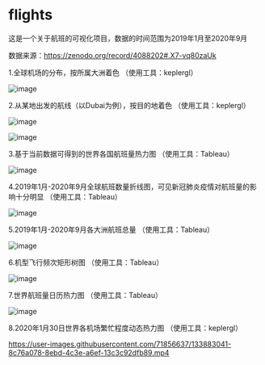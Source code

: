 # flights
这是一个关于航班的可视化项目，数据的时间范围为2019年1月至2020年9月

数据来源：https://zenodo.org/record/4088202#.X7-vq80zaUk

1.全球机场的分布，按所属大洲着色   （使用工具：keplergl）

![image](https://user-images.githubusercontent.com/71856637/115137338-2b5ccb80-a058-11eb-92ea-1c93a436c9a1.png)

2.从某地出发的航线（以Dubai为例），按目的地着色   （使用工具：keplergl）

![image](https://user-images.githubusercontent.com/71856637/115137320-0f592a00-a058-11eb-831f-d284dbd232f2.png)

![image](https://user-images.githubusercontent.com/71856637/115137351-3adc1480-a058-11eb-96c8-788731a8c6f6.png)

3.基于当前数据可得到的世界各国航班量热力图   （使用工具：Tableau）

![image](https://user-images.githubusercontent.com/71856637/115137382-60691e00-a058-11eb-991a-0dd217213da8.png)

4.2019年1月-2020年9月全球航班数量折线图，可见新冠肺炎疫情对航班量的影响十分明显   （使用工具：Tableau）

![image](https://user-images.githubusercontent.com/71856637/115137438-b63dc600-a058-11eb-8be0-95d12a2ae9ab.png)

5.2019年1月-2020年9月各大洲航班总量   （使用工具：Tableau）

![image](https://user-images.githubusercontent.com/71856637/115137395-77a80b80-a058-11eb-96ee-295396cc2dd7.png)

6.机型飞行频次矩形树图   （使用工具：Tableau）

![image](https://user-images.githubusercontent.com/71856637/133883022-2bf7a7e8-fabd-4940-be32-d80346aa3d8b.png)

7.世界航班量日历热力图   （使用工具：Tableau）

![image](https://user-images.githubusercontent.com/71856637/133883035-66b91549-ee8d-4e21-b827-fea4e7ea7ac5.png)

8.2020年1月30日世界各机场繁忙程度动态热力图   （使用工具：keplergl）

https://user-images.githubusercontent.com/71856637/133883041-8c76a078-8ebd-4c3e-a6ef-13c3c92dfb89.mp4

